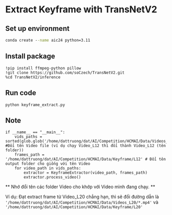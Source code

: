 # Extract Keyframe with TransNetV2

## Set up environment

``` cmd
conda create --name aic24 python=3.11
```
## Install package 

```
!pip install ffmpeg-python pillow
!git clone https://github.com/soCzech/TransNetV2.git
%cd TransNetV2/inference
```
## Run code 
```
python keyframe_extract.py
```
## Note
```
if __name__ == "__main__":
    vids_paths = sorted(glob.glob('/home/dattruong/dat/AI/Competition/HCMAI/Data/Videos_L12/*.mp4')) #Đổi tên Video file (ví dụ chạy Video_L12 thì đổi thành Video_L12 (tên folder))  
    frames_path = '/home/dattruong/dat/AI/Competition/HCMAI/Data/Keyframe/L12' # Đổi tên output folder cho giống với tên Video
    for video_path in vids_paths:
        extractor = KeyframeExtractor(video_path, frames_path)
        extractor.process_video()
```

** Nhớ đổi tên các folder Video cho khớp với Video mình đang chạy. **

Ví dụ: Đạt extract frame từ Video_L20 chẳng hạn, thì sẽ đổi đường dẫn là `'/home/dattruong/dat/AI/Competition/HCMAI/Data/Videos_L20/*.mp4'` và `'/home/dattruong/dat/AI/Competition/HCMAI/Data/Keyframe/L20'`

